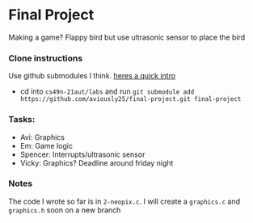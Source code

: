 # Final Project
Making a game? Flappy bird but use ultrasonic sensor to place the bird

### Clone instructions
Use github submodules I think. [heres a quick intro](https://dev.to/jjokah/submodules-a-git-repo-inside-a-git-repo-36l9)
- cd into `cs49n-21aut/labs` and run `git submodule add https://github.com/aviously25/final-project.git final-project` 

### Tasks:
  - Avi: Graphics
  - Em: Game logic
  - Spencer: Interrupts/ultrasonic sensor
  - Vicky: Graphics?
Deadline around friday night

### Notes
The code I wrote so far is in `2-neopix.c`. I will create a `graphics.c` and `graphics.h` soon on a new branch
